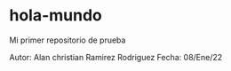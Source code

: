 # hola-mundo
Mi primer repositorio de prueba

Autor: Alan christian Ramirez Rodriguez
Fecha: 08/Ene/22
